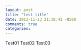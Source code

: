 ```yaml
---
layout: post
title: "test title"
date: 2013-11-23 21:38:41 -0500
comments: true
categories: 
---
```

Test01
Test02
Test03